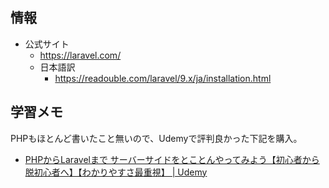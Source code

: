 ## 情報

* 公式サイト
    * https://laravel.com/
    * 日本語訳
        * https://readouble.com/laravel/9.x/ja/installation.html


## 学習メモ

PHPもほとんど書いたこと無いので、Udemyで評判良かった下記を購入。

* [PHPからLaravelまで サーバーサイドをとことんやってみよう【初心者から脱初心者へ】【わかりやすさ最重視】 \| Udemy](https://www.udemy.com/course/phpbeginnertolaravel/)

